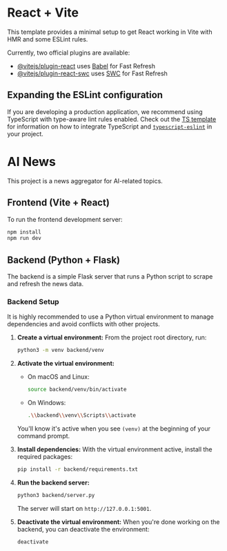# React + Vite

This template provides a minimal setup to get React working in Vite with HMR and some ESLint rules.

Currently, two official plugins are available:

- [@vitejs/plugin-react](https://github.com/vitejs/vite-plugin-react/blob/main/packages/plugin-react) uses [Babel](https://babeljs.io/) for Fast Refresh
- [@vitejs/plugin-react-swc](https://github.com/vitejs/vite-plugin-react/blob/main/packages/plugin-react-swc) uses [SWC](https://swc.rs/) for Fast Refresh

## Expanding the ESLint configuration

If you are developing a production application, we recommend using TypeScript with type-aware lint rules enabled. Check out the [TS template](https://github.com/vitejs/vite/tree/main/packages/create-vite/template-react-ts) for information on how to integrate TypeScript and [`typescript-eslint`](https://typescript-eslint.io) in your project.

# AI News

This project is a news aggregator for AI-related topics.

## Frontend (Vite + React)

To run the frontend development server:

```bash
npm install
npm run dev
```

## Backend (Python + Flask)

The backend is a simple Flask server that runs a Python script to scrape and refresh the news data.

### Backend Setup

It is highly recommended to use a Python virtual environment to manage dependencies and avoid conflicts with other projects.

1.  **Create a virtual environment:**
    From the project root directory, run:
    ```bash
    python3 -m venv backend/venv
    ```

2.  **Activate the virtual environment:**
    - On macOS and Linux:
      ```bash
      source backend/venv/bin/activate
      ```
    - On Windows:
      ```bash
      .\\backend\\venv\\Scripts\\activate
      ```
    You'll know it's active when you see `(venv)` at the beginning of your command prompt.

3.  **Install dependencies:**
    With the virtual environment active, install the required packages:
    ```bash
    pip install -r backend/requirements.txt
    ```

4.  **Run the backend server:**
    ```bash
    python3 backend/server.py
    ```
    The server will start on `http://127.0.0.1:5001`.

5.  **Deactivate the virtual environment:**
    When you're done working on the backend, you can deactivate the environment:
    ```bash
    deactivate
    ```
